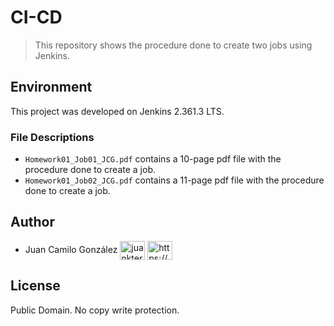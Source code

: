# CI-CD

> This repository shows the procedure done to create two jobs using Jenkins.

##  Environment
This project was developed on Jenkins 2.361.3 LTS.

### File Descriptions
- ```Homework01_Job01_JCG.pdf``` contains a 10-page pdf file with the procedure done to create a job.
- ```Homework01_Job02_JCG.pdf``` contains a 11-page pdf file with the procedure done to create a job.

## Author

- Juan Camilo González <a href="https://twitter.com/juankter" target="blank"><img align="center" src="https://raw.githubusercontent.com/rahuldkjain/github-profile-readme-generator/master/src/images/icons/Social/twitter.svg" alt="juankter" height="30" width="40" /></a>
  <a href="https://bit.ly/2MBNR0t" target="blank"><img align="center" src="https://raw.githubusercontent.com/rahuldkjain/github-profile-readme-generator/master/src/images/icons/Social/linked-in-alt.svg" alt="https://bit.ly/2mbnr0t" height="30" width="40" /></a>

## License

Public Domain. No copy write protection.
